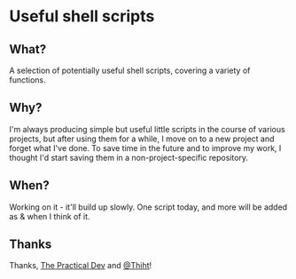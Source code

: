 # Useful shell scripts

## What?

A selection of potentially useful shell scripts, covering a variety of functions.

## Why?

I'm always producing simple but useful little scripts in the course of various projects, but after using them for a while, I move on to a new project and forget what I've done. To save time in the future and to improve my work, I thought I'd start saving them in a non-project-specific repository.

## When?

Working on it - it'll build up slowly. One script today, and more will be added as & when I think of it.

## Thanks

Thanks, [The Practical Dev](https://dev.to/thiht/shell-scripts-matter) and [@Thiht](https://twitter.com/Thiht)!